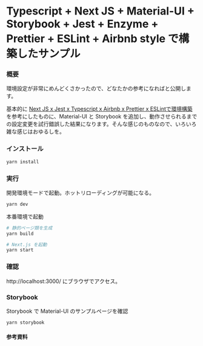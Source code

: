 # Typescript + Next JS + Material-UI + Storybook + Jest + Enzyme + Prettier + ESLint + Airbnb style で構築したサンプル

### 概要
環境設定が非常にめんどくさかったので、どなたかの参考になればと公開します。

基本的に [ Next JS x Jest x Typescript x Airbnb x Prettier x ESLintで環境構築 ]( https://qiita.com/festa78/items/53bdde680284e13c974f ) を参考にしたものに、Material-UI と Storybook を追加し、動作させられるまでの設定変更を試行錯誤した結果になります。そんな感じのものなので、いろいろ雑な感じはおゆるしを。

### インストール
```bash
yarn install
```

### 実行

開発環境モードで起動。ホットリローディングが可能になる。
```bash
yarn dev
```

本番環境で起動
```bash
# 静的ページ類を生成
yarn build

# Next.js を起動
yarn start
```
### 確認
http://localhost:3000/ にブラウザでアクセス。

### Storybook
Storybook で Material-UI のサンプルページを確認
```bash
yarn storybook
```

#### 参考資料
